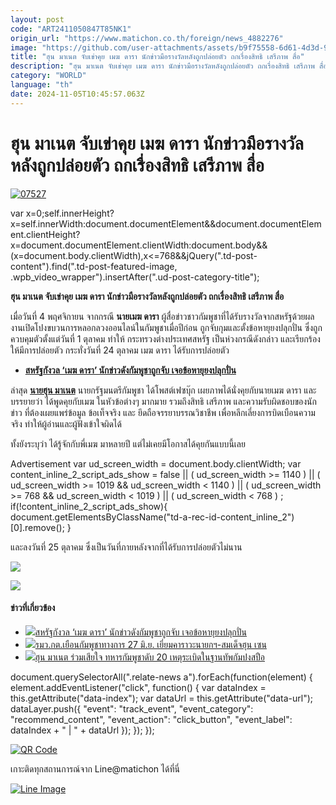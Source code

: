 ```yaml
---
layout: post
code: "ART2411050847T85NK1"
origin_url: "https://www.matichon.co.th/foreign/news_4882276"
image: "https://github.com/user-attachments/assets/b9f75558-6d61-4d3d-9218-bc15ddd07575"
title: "ฮุน มาเนต จับเข่าคุย เมฆ ดารา นักข่าวมือรางวัลหลังถูกปล่อยตัว ถกเรื่องสิทธิ เสรีภาพ สื่อ"
description: "ฮุน มาเนต จับเข่าคุย เมฆ ดารา นักข่าวมือรางวัลหลังถูกปล่อยตัว ถกเรื่องสิทธิ เสรีภาพ สื่อ"
category: "WORLD"
language: "th"
date: 2024-11-05T10:45:57.063Z
---
```


# ฮุน มาเนต จับเข่าคุย เมฆ ดารา นักข่าวมือรางวัลหลังถูกปล่อยตัว ถกเรื่องสิทธิ เสรีภาพ สื่อ

[![](https://www.matichon.co.th/wp-content/uploads/2024/11/07527.jpg "07527")](https://www.matichon.co.th/wp-content/uploads/2024/11/07527.jpg)

var x=0;self.innerHeight?x=self.innerWidth:document.documentElement&&document.documentElement.clientHeight?x=document.documentElement.clientWidth:document.body&&(x=document.body.clientWidth),x<=768&&jQuery(".td-post-content").find(".td-post-featured-image, .wpb\_video\_wrapper").insertAfter(".ud-post-category-title");

**ฮุน มาเนต จับเข่าคุย เมฆ ดารา นักข่าวมือรางวัลหลังถูกปล่อยตัว ถกเรื่องสิทธิ เสรีภาพ สื่อ**

เมื่อวันที่ 4 พฤศจิกายน จากกรณี **นายเมฆ ดารา** ผู้สื่อข่าวชาวกัมพูชาที่ได้รับรางวัลจากสหรัฐด้วยผลงานเปิดโปงขบวนการหลอกลวงออนไลน์ในกัมพูชาเมื่อปีก่อน ถูกจับกุมและตั้งข้อหายุยงปลุกปั่น ซึ่งถูกควบคุมตัวตั้งแต่วันที่ 1 ตุลาคม ทำให้ กระทรวงต่างประเทศสหรัฐ เป็นห่วงกรณีดังกล่าว และเรียกร้องให้มีการปล่อยตัว กระทั่งวันที่ 24 ตุลาคม เมฆ ดารา ได้รับการปล่อยตัว

*   **[สหรัฐกังวล ‘เมฆ ดารา’ นักข่าวดังกัมพูชาถูกจับ เจอข้อหายุยงปลุกปั่น](https://www.matichon.co.th/foreign/news_4822871)**

ล่าสุด [**นายฮุน มาเนต**](https://www.facebook.com/profile.php?id=100069511484329) นายกรัฐมนตรีกัมพูชา ได้โพสต์เฟซบุ๊ก เผยภาพได้นั่งคุยกับนายเมฆ ดารา และบรรยายว่า ได้พูดคุยกับเมฆ ในหัวข้อต่างๆ มากมาย รวมถึงสิทธิ เสรีภาพ และความรับผิดชอบของนักข่าว ที่ต้องเผยแพร่ข้อมูล ข้อเท็จจริง และ ยึดถือจรรยาบรรณวิชาชีพ เพื่อหลีกเลี่ยงการบิดเบือนความจริง ทำให้ผู้อ่านและผู้ฟังเข้าใจผิดได้

ทั้งยังระบุว่า ได้รู้จักกับพี่เมฆ มาหลายปี แต่ไม่เคยมีโอกาสได้คุยกันแบบนี้เลย

Advertisement var ud\_screen\_width = document.body.clientWidth; var content\_inline\_2\_script\_ads\_show = false || ( ud\_screen\_width >= 1140 ) || ( ud\_screen\_width >= 1019 && ud\_screen\_width < 1140 ) || ( ud\_screen\_width >= 768 && ud\_screen\_width < 1019 ) || ( ud\_screen\_width < 768 ) ; if(!content\_inline\_2\_script\_ads\_show){ document.getElementsByClassName("td-a-rec-id-content\_inline\_2")\[0\].remove(); }

และลงวันที่ 25 ตุลาคม ซึ่งเป็นวันที่ภายหลังจากที่ได้รับการปล่อยตัวไม่นาน

![](https://www.matichon.co.th/wp-content/uploads/2024/11/465598223_876794341314274_7980085255323655310_n.jpg)

![](https://www.matichon.co.th/wp-content/uploads/2024/11/465861797_876794391314269_6418622307429061937_n.jpg)

#### ข่าวที่เกี่ยวข้อง

*   [![](https://www.matichon.co.th/wp-content/uploads/2024/10/mdr.jpg)สหรัฐกังวล ‘เมฆ ดารา’ นักข่าวดังกัมพูชาถูกจับ เจอข้อหายุยงปลุกปั่น](https://www.matichon.co.th/foreign/news_4822871)
*   [![](https://www.matichon.co.th/wp-content/uploads/2024/06/IMG_8374.jpeg)รมว.กต.เยือนกัมพูชาทางการ 27 มิ.ย. เยี่ยมคาราวะนายกฯ-สมเด็จฮุน เซน](https://www.matichon.co.th/foreign/news_4644565)
*   [![](https://www.matichon.co.th/wp-content/uploads/2024/04/ร-728_0.jpg)ฮุน มาเนต ร่วมเสียใจ ทหารกัมพูชาดับ 20 เหตุระเบิดในฐานทัพกัมปงสปือ](https://www.matichon.co.th/foreign/news_4548641)

document.querySelectorAll(".relate-news a").forEach(function(element) { element.addEventListener("click", function() { var dataIndex = this.getAttribute("data-index"); var dataUrl = this.getAttribute("data-url"); dataLayer.push({ "event": "track\_event", "event\_category": "recommend\_content", "event\_action": "click\_button", "event\_label": dataIndex + " | " + dataUrl }); }); });

[![QR Code](https://www.matichon.co.th/wp-content/uploads/2023/07/wob1371z.jpg)](https://lin.ee/ht0nDxX)

เกาะติดทุกสถานการณ์จาก Line@matichon ได้ที่นี่

[![Line Image](https://www.matichon.co.th/wp-content/uploads/2023/07/th.png)](https://lin.ee/ht0nDxX)